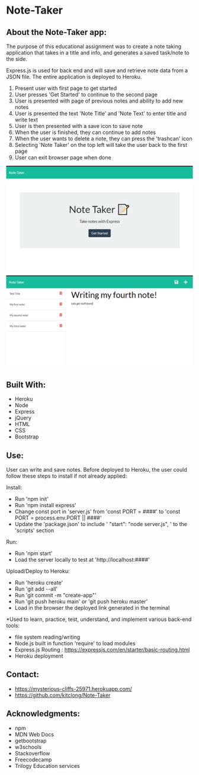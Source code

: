 # Note-Taker
## About the Note-Taker app:

The purpose of this educational assignment was to create a note taking application that takes in a title and info, and generates a saved task/note to the side. 

Express.js is used for back end and will save and retrieve note data from a JSON file. The entire application is deployed to Heroku.

1. Present user with first page to get started
2. User presses 'Get Started' to continue to the second page
3. User is presented with page of previous notes and ability to add new notes
4. User is presented the text 'Note Title' and 'Note Text' to enter title and write text
5. User is then presented with a save icon to save note
6. When the user is finished, they can continue to add notes
7. When the user wants to delete a note, they can press the 'trashcan' icon
8. Selecting 'Note Taker' on the top left will take the user back to the first page
9. User can exit browser page when done

![Screenshot of page](assets/pic1.PNG)
![Screenshot of page](assets/pic2.PNG)

## Built With:

* Heroku
* Node
* Express
* jQuery
* HTML
* CSS
* Bootstrap

## Use:

User can write and save notes. 
Before deployed to Heroku, the user could follow these steps to install if not already applied:

Install:
* Run 'npm init'
* Run 'npm install express'
* Change const port in 'server.js' from 'const PORT = ####' to 'const PORT = process.env.PORT || ####'
* Update the 'package.json' to include ' "start": "node server.js", ' to the 'scripts' section 

Run:
* Run 'npm start'
* Load the server locally to test at 'http://localhost:####'

Upload/Deploy to Heroku:
* Run 'heroku create'
* Run 'git add --all'
* Run 'git commit -m "create-app"'
* Run 'git push heroku main' or 'git push heroku master'
* Load in the browser the deployed link generated in the terminal


*Used to learn, practice, test, understand, and implement various back-end tools: 

* file system reading/writing
* Node.js built in function 'require' to load modules
* Express.js Routing : https://expressjs.com/en/starter/basic-routing.html
* Heroku deployment 

## Contact:

* https://mysterious-cliffs-25971.herokuapp.com/
* https://github.com/kitclong/Note-Taker

## Acknowledgments:

* npm
* MDN Web Docs
* getbootstrap
* w3schools
* Stackoverflow
* Freecodecamp
* Trilogy Education services

